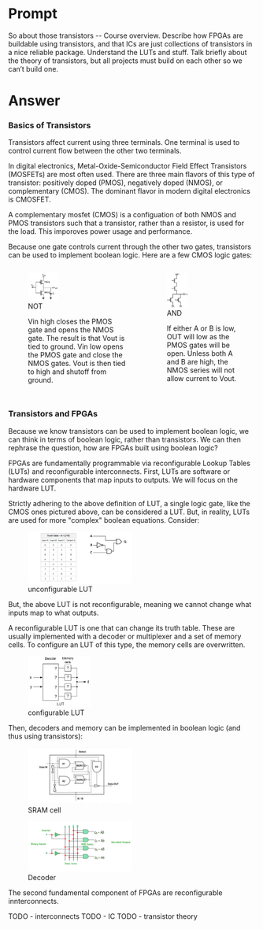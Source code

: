 # Prompt

So about those transistors -- Course overview. Describe how FPGAs are buildable using transistors, and that ICs are just collections of transistors in a nice reliable package. Understand the LUTs and stuff. Talk briefly about the theory of transistors, but all projects must build on each other so we can’t build one.

# Answer

### Basics of Transistors

Transistors affect current using three terminals. One terminal is used to control current flow between the other two terminals.

In digital electronics, Metal-Oxide-Semiconductor Field Effect Transistors (MOSFETs) are most often used. There are three main flavors of this type of transistor: positively doped (PMOS), negatively doped (NMOS), or complementary (CMOS). The dominant flavor in modern digital electronics is CMOSFET.

A complementary mosfet (CMOS) is a configuation of both NMOS and PMOS transistors such that a transistor, rather than a resistor, is used for the load. This imporoves power usage and performance.

Because one gate controls current through the other two gates, transistors can be used to implement boolean logic. Here are a few CMOS logic gates:

<div style="display: flex; justify-content: space-between;">
    <figure>
        <img src="./not.png" width=30%>
        <figcaption>NOT</figcaption>
        <p>
            Vin high closes the PMOS gate and opens the NMOS gate. The result is that Vout is tied to ground. Vin low opens the PMOS gate and close the NMOS gates. Vout is then tied to high and shutoff from ground.
        </p>
    </figure>
    <figure>
        <img src="./and_gate.png" width=30%>
        <figcaption>AND</figcaption>
        <p>
            If either A or B is low, OUT will low as the PMOS gates will be open. Unless both A and B are high, the NMOS series will not allow current to Vout.
        </p>
    </figure>
</div>


### Transistors and FPGAs

Because we know transistors can be used to implement boolean logic, we can think in terms of boolean logic, rather than transistors. We can then rephrase the question, how are FPGAs 
built using boolean logic?

FPGAs are fundamentally programmable via reconfigurable Lookup Tables (LUTs) and reconfigurable interconnects. First, LUTs are software or hardware components that map inputs to outputs. We will focus on the hardware LUT.

Strictly adhering to the above definition of LUT, a single logic gate, like the CMOS ones pictured above, can be considered a LUT. But, in reality, LUTs are used for more "complex"
boolean equations. Consider:

<div>
    <figure>
        <img src="./truth_table.jpeg" width=50%>
     <figcaption>unconfigurable LUT</figcaption>
</div>

But, the above LUT is not reconfigurable, meaning we cannot change what inputs map to what outputs.

A reconfigurable LUT is one that can change its truth table. These are usually implemented with a decoder or multiplexer and a set of memory cells. To configure an LUT of this type, the memory cells are overwritten.

<figure>
    <img src="./lut.png" width=30%>
    <figcaption>configurable LUT</figcaption>
</figure>

Then, decoders and memory can be implemented in boolean logic (and thus using transistors):

<figure>
    <img src="./sram-bool.jpg" width=50%>
    <figcaption>SRAM cell</figcaption>
</figure>

<figure>
    <img src="./decoder-1.jpg", width=50%>
    <figcaption>Decoder</figcaption>
</figure>


The second fundamental component of FPGAs are reconfigurable innterconnects.

TODO - interconnects
TODO - IC
TODO - transistor theory